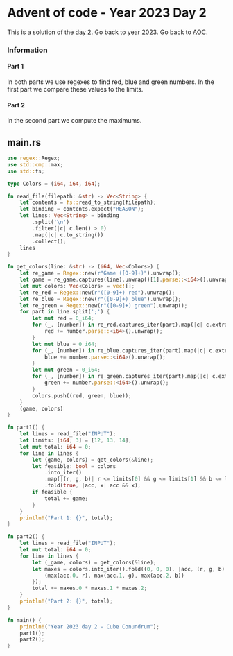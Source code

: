 # Advent of code - Year 2023 Day 2

This is a solution of the [day 2](https://adventofcode.com/2023/day/2). Go back to year [2023](2023.md). Go back to [AOC](../adventofcode.md).

### Information

#### Part 1

In both parts we use regexes to find red, blue and green numbers. In the first part we compare these values to the limits.

#### Part 2

In the second part we compute the maximums.

## main.rs

```rs
use regex::Regex;
use std::cmp::max;
use std::fs;

type Colors = (i64, i64, i64);

fn read_file(filepath: &str) -> Vec<String> {
    let contents = fs::read_to_string(filepath);
    let binding = contents.expect("REASON");
    let lines: Vec<String> = binding
        .split('\n')
        .filter(|c| c.len() > 0)
        .map(|c| c.to_string())
        .collect();
    lines
}

fn get_colors(line: &str) -> (i64, Vec<Colors>) {
    let re_game = Regex::new(r"Game ([0-9]+)").unwrap();
    let game = re_game.captures(line).unwrap()[1].parse::<i64>().unwrap();
    let mut colors: Vec<Colors> = vec![];
    let re_red = Regex::new(r"([0-9]+) red").unwrap();
    let re_blue = Regex::new(r"([0-9]+) blue").unwrap();
    let re_green = Regex::new(r"([0-9]+) green").unwrap();
    for part in line.split(';') {
        let mut red = 0_i64;
        for (_, [number]) in re_red.captures_iter(part).map(|c| c.extract()) {
            red += number.parse::<i64>().unwrap();
        }
        let mut blue = 0_i64;
        for (_, [number]) in re_blue.captures_iter(part).map(|c| c.extract()) {
            blue += number.parse::<i64>().unwrap();
        }
        let mut green = 0_i64;
        for (_, [number]) in re_green.captures_iter(part).map(|c| c.extract()) {
            green += number.parse::<i64>().unwrap();
        }
        colors.push((red, green, blue));
    }
    (game, colors)
}

fn part1() {
    let lines = read_file("INPUT");
    let limits: [i64; 3] = [12, 13, 14];
    let mut total: i64 = 0;
    for line in lines {
        let (game, colors) = get_colors(&line);
        let feasible: bool = colors
            .into_iter()
            .map(|(r, g, b)| r <= limits[0] && g <= limits[1] && b <= limits[2])
            .fold(true, |acc, x| acc && x);
        if feasible {
            total += game;
        }
    }
    println!("Part 1: {}", total);
}

fn part2() {
    let lines = read_file("INPUT");
    let mut total: i64 = 0;
    for line in lines {
        let (_game, colors) = get_colors(&line);
        let maxes = colors.into_iter().fold((0, 0, 0), |acc, (r, g, b)| {
            (max(acc.0, r), max(acc.1, g), max(acc.2, b))
        });
        total += maxes.0 * maxes.1 * maxes.2;
    }
    println!("Part 2: {}", total);
}

fn main() {
    println!("Year 2023 day 2 - Cube Conundrum");
    part1();
    part2();
}
```

